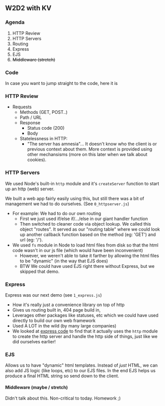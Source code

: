 ## W2D2 with KV

### Agenda

1. HTTP Review
2. HTTP Servers
3. Routing
4. Express
5. EJS
6. ~~Middleware (stretch)~~

### Code

In case you want to jump straight to the code, here it is



### HTTP Review

- Requests
    - Methods (GET, POST..)
    - Path / URL
  - Response
    - Status code (200)
    - Body
  - Statelessness in HTTP:
    - "The server has amnesia"... It doesn't know who the client is or previous context about them. More context is provided using other mechansisms (more on this later when we talk about cookies).

### HTTP Servers

We used Node's built-in `http` module and it's `createServer` function to start up an http (web) server.

We built a web app fairly easily using this, but still there was a bit of management we had to do ourselves. (See `0_httpserver.js`)

- For example: We had to do our own routing
  - First we just used if/else if/.../else in our giant handler function
  - Then switched to cleaner code via object lookup.  We called this object "routes". It served as our "routing table" where we could look up another callback function based on the method (eg: 'GET') and url (eg: '/').
- We used `fs` module in Node to load html files from disk so that the html code wasn't in our js file (which would have been inconvenient)
  - However, we weren't able to take it farther by allowing the html files to be "dynamic" (in the way that EJS does)
  - BTW We could have used EJS right there without Express, but we skipped that demo.

### Express

Express was our next demo (see `1_express.js`)

- How it's really just a convenience library on top of http
- Gives us routing built in, 404 page build in,
- Leverages other packages like statuses, etc which we could have used directly to build our own web framework
- Used A LOT in the wild (by many large companies)
- We looked at [express code](https://github.com/expressjs/express/blob/master/lib/application.js#L23) to find that it actually uses the `http` module to create the http server and handle the http side of things, just like we did ourselves earlier!

### EJS

Allows us to have "dynamic" html templates. Instead of _just_ HTML, we can also add JS logic (like loops, etc) to our EJS files. In the end EJS helps us produce a final HTML string so send down to the client.

#### Middleware (maybe / stretch)

Didn't talk about this. Non-critical to today. Homework ;)

